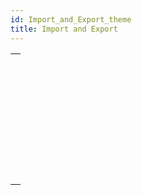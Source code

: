 ```yaml
---
id: Import_and_Export_theme
title: Import and Export
---
```



||
|---|
|[<!-- INCLUDE #_command_.EXPORT DATA.Syntax -->](../../commands-legacy/export-data.md)<br/>|
|[<!-- INCLUDE #_command_.EXPORT DIF.Syntax -->](../../commands-legacy/export-dif.md)<br/>|
|[<!-- INCLUDE #_command_.EXPORT SYLK.Syntax -->](../../commands-legacy/export-sylk.md)<br/>|
|[<!-- INCLUDE #_command_.EXPORT TEXT.Syntax -->](../../commands-legacy/export-text.md)<br/>|
|[<!-- INCLUDE #_command_.IMPORT DATA.Syntax -->](../../commands-legacy/import-data.md)<br/>|
|[<!-- INCLUDE #_command_.IMPORT DIF.Syntax -->](../../commands-legacy/import-dif.md)<br/>|
|[<!-- INCLUDE #_command_.IMPORT SYLK.Syntax -->](../../commands-legacy/import-sylk.md)<br/>|
|[<!-- INCLUDE #_command_.IMPORT TEXT.Syntax -->](../../commands-legacy/import-text.md)<br/>|
